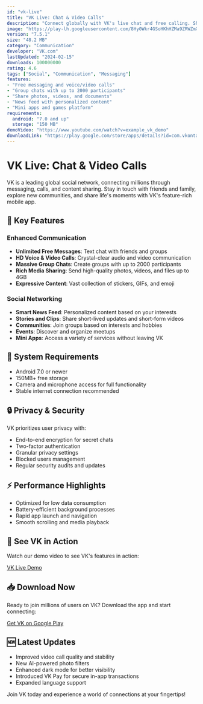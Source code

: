 ```yaml
---
id: "vk-live"
title: "VK Live: Chat & Video Calls"
description: "Connect globally with VK's live chat and free calling. Share moments, join communities, and stay connected on the world's largest social network."
image: "https://play-lh.googleusercontent.com/8Hy0Wkr4GSoHKhHZMa9ZRWZmXwqoFCcJTHBrRZ7HBLTX6Wd5zFBZDtdQUQCZhFTZKQ=w240-h480-rw"
version: "7.5.1"
size: "48.2 MB"
category: "Communication"
developer: "VK.com"
lastUpdated: "2024-02-15"
downloads: 100000000
rating: 4.6
tags: ["Social", "Communication", "Messaging"]
features:
- "Free messaging and voice/video calls"
- "Group chats with up to 2000 participants"
- "Share photos, videos, and documents"
- "News feed with personalized content"
- "Mini apps and games platform"
requirements:
  android: "7.0 and up"
  storage: "150 MB"
demoVideo: "https://www.youtube.com/watch?v=example_vk_demo"
downloadLink: "https://play.google.com/store/apps/details?id=com.vkontakte.android"
---
```


# VK Live: Chat & Video Calls

VK is a leading global social network, connecting millions through messaging, calls, and content sharing. Stay in touch with friends and family, explore new communities, and share life's moments with VK's feature-rich mobile app.

## 🌟 Key Features

### Enhanced Communication
- **Unlimited Free Messages**: Text chat with friends and groups
- **HD Voice & Video Calls**: Crystal-clear audio and video communication
- **Massive Group Chats**: Create groups with up to 2000 participants
- **Rich Media Sharing**: Send high-quality photos, videos, and files up to 4GB
- **Expressive Content**: Vast collection of stickers, GIFs, and emoji

### Social Networking
- **Smart News Feed**: Personalized content based on your interests
- **Stories and Clips**: Share short-lived updates and short-form videos
- **Communities**: Join groups based on interests and hobbies
- **Events**: Discover and organize meetups
- **Mini Apps**: Access a variety of services without leaving VK

## 📱 System Requirements

- Android 7.0 or newer
- 150MB+ free storage
- Camera and microphone access for full functionality
- Stable internet connection recommended

## 🔒 Privacy & Security

VK prioritizes user privacy with:
- End-to-end encryption for secret chats
- Two-factor authentication
- Granular privacy settings
- Blocked users management
- Regular security audits and updates

## ⚡ Performance Highlights

- Optimized for low data consumption
- Battery-efficient background processes
- Rapid app launch and navigation
- Smooth scrolling and media playback

## 🎥 See VK in Action

Watch our demo video to see VK's features in action:

[VK Live Demo](https://www.youtube.com/watch?v=example_vk_demo)

## 📥 Download Now

Ready to join millions of users on VK? Download the app and start connecting:

[Get VK on Google Play](https://play.google.com/store/apps/details?id=com.vkontakte.android)

## 🆕 Latest Updates

- Improved video call quality and stability
- New AI-powered photo filters
- Enhanced dark mode for better visibility
- Introduced VK Pay for secure in-app transactions
- Expanded language support

Join VK today and experience a world of connections at your fingertips!

